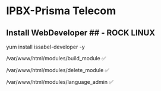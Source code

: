 # IPBX-Prisma Telecom

## Install WebDeveloper ##  - ROCK LINUX ###

yum install issabel-developer -y

/var/www/html/modules/build_module ✅

/var/www/html/modules/delete_module ✅

/var/www/html/modules/language_admin ✅